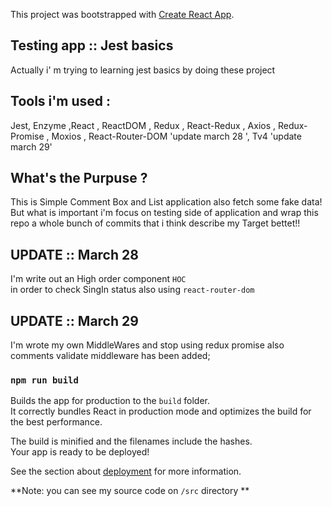 This project was bootstrapped with [Create React App](https://github.com/facebook/create-react-app).

## Testing app :: Jest basics

Actually i' m trying to learning jest basics by doing these project

## Tools i'm used :

Jest, Enzyme ,React , ReactDOM , Redux , React-Redux , Axios , Redux-Promise , Moxios ,
React-Router-DOM 'update march 28 ', Tv4 'update march 29'

## What's the Purpuse ?

This is Simple Comment Box and List application also fetch some fake data!<br>
But what is important i'm focus on testing side of application and wrap this repo
a whole bunch of commits that i think describe my Target bettet!!

## UPDATE :: March 28

I'm write out an High order component `HOC` <br>
in order to check SingIn status also using `react-router-dom`

## UPDATE :: March 29

I'm wrote my own MiddleWares and stop using redux promise also comments validate middleware has been added;

### `npm run build`

Builds the app for production to the `build` folder.<br>
It correctly bundles React in production mode and optimizes the build for the best performance.

The build is minified and the filenames include the hashes.<br>
Your app is ready to be deployed!

See the section about [deployment](https://facebook.github.io/create-react-app/docs/deployment) for more information.

**Note: you can see my source code on `/src` directory **
